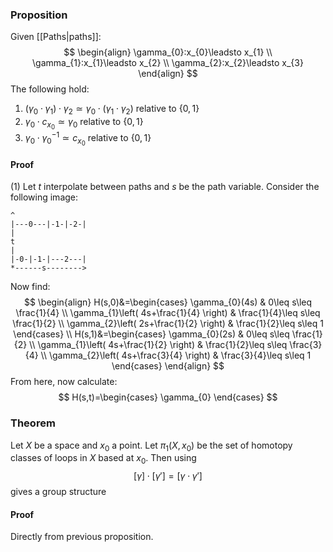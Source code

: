 ### Proposition
Given [[Paths|paths]]:
$$
\begin{align}
\gamma_{0}:x_{0}\leadsto x_{1} \\
\gamma_{1}:x_{1}\leadsto x_{2} \\
\gamma_{2}:x_{2}\leadsto x_{3}
\end{align}
$$
The following hold:
1. $(\gamma_{0}\cdot \gamma_{1})\cdot \gamma_{2}\simeq \gamma_{0}\cdot(\gamma_{1}\cdot \gamma_{2})$ relative to $\{ 0,1 \}$
2. $\gamma_{0}\cdot c_{x_{0}}\simeq \gamma_{0}$ relative to $\{ 0,1 \}$
3. $\gamma_{0}\cdot \gamma_{0}^{-1}\simeq c_{x_{0}}$ relative to $\{ 0,1 \}$
#### Proof
(1) Let $t$ interpolate between paths and $s$ be the path variable.
Consider the following image:
```
^
|---0---|-1-|-2-|
|
t
|
|-0-|-1-|---2---|
*------s-------->
```
Now find:
$$
\begin{align}
H(s,0)&=\begin{cases}
\gamma_{0}(4s) & 0\leq s\leq \frac{1}{4} \\
\gamma_{1}\left( 4s+\frac{1}{4} \right) & \frac{1}{4}\leq s\leq \frac{1}{2} \\
\gamma_{2}\left( 2s+\frac{1}{2} \right)  & \frac{1}{2}\leq s\leq 1
\end{cases} \\
H(s,1)&=\begin{cases}
\gamma_{0}(2s) & 0\leq s\leq \frac{1}{2} \\
\gamma_{1}\left( 4s+\frac{1}{2} \right) & \frac{1}{2}\leq s\leq \frac{3}{4} \\
\gamma_{2}\left( 4s+\frac{3}{4} \right) & \frac{3}{4}\leq s\leq 1
\end{cases}
\end{align}
$$
From here, now calculate:
$$
H(s,t)=\begin{cases}
\gamma_{0}
\end{cases}
$$

### Theorem
Let $X$ be a space and $x_{0}$ a point. Let $\pi_{1}(X,x_{0})$ be the set of homotopy classes of loops in $X$ based at $x_{0}$. Then using
$$
[\gamma]\cdot[\gamma']=[\gamma \cdot \gamma']
$$
gives a group structure
#### Proof
Directly from previous proposition.